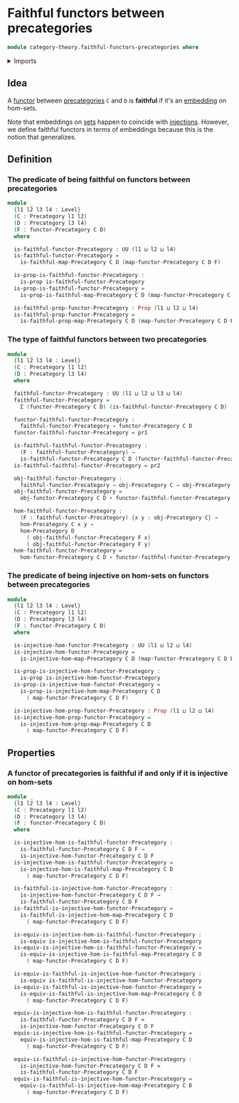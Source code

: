# Faithful functors between precategories

```agda
module category-theory.faithful-functors-precategories where
```

<details><summary>Imports</summary>

```agda
open import category-theory.faithful-maps-precategories
open import category-theory.functors-precategories
open import category-theory.maps-precategories
open import category-theory.precategories

open import foundation.dependent-pair-types
open import foundation.embeddings
open import foundation.equivalences
open import foundation.function-types
open import foundation.injective-maps
open import foundation.propositions
open import foundation.universe-levels
```

</details>

## Idea

A [functor](category-theory.functors-precategories.md) between
[precategories](category-theory.precategories.md) `C` and `D` is **faithful** if
it's an [embedding](foundation-core.embeddings.md) on hom-sets.

Note that embeddings on [sets](foundation-core.sets.md) happen to coincide with
[injections](foundation.injective-maps.md). However, we define faithful functors
in terms of embeddings because this is the notion that generalizes.

## Definition

### The predicate of being faithful on functors between precategories

```agda
module _
  {l1 l2 l3 l4 : Level}
  (C : Precategory l1 l2)
  (D : Precategory l3 l4)
  (F : functor-Precategory C D)
  where

  is-faithful-functor-Precategory : UU (l1 ⊔ l2 ⊔ l4)
  is-faithful-functor-Precategory =
    is-faithful-map-Precategory C D (map-functor-Precategory C D F)

  is-prop-is-faithful-functor-Precategory :
    is-prop is-faithful-functor-Precategory
  is-prop-is-faithful-functor-Precategory =
    is-prop-is-faithful-map-Precategory C D (map-functor-Precategory C D F)

  is-faithful-prop-functor-Precategory : Prop (l1 ⊔ l2 ⊔ l4)
  is-faithful-prop-functor-Precategory =
    is-faithful-prop-map-Precategory C D (map-functor-Precategory C D F)
```

### The type of faithful functors between two precategories

```agda
module _
  {l1 l2 l3 l4 : Level}
  (C : Precategory l1 l2)
  (D : Precategory l3 l4)
  where

  faithful-functor-Precategory : UU (l1 ⊔ l2 ⊔ l3 ⊔ l4)
  faithful-functor-Precategory =
    Σ (functor-Precategory C D) (is-faithful-functor-Precategory C D)

  functor-faithful-functor-Precategory :
    faithful-functor-Precategory → functor-Precategory C D
  functor-faithful-functor-Precategory = pr1

  is-faithful-faithful-functor-Precategory :
    (F : faithful-functor-Precategory) →
    is-faithful-functor-Precategory C D (functor-faithful-functor-Precategory F)
  is-faithful-faithful-functor-Precategory = pr2

  obj-faithful-functor-Precategory :
    faithful-functor-Precategory → obj-Precategory C → obj-Precategory D
  obj-faithful-functor-Precategory =
    obj-functor-Precategory C D ∘ functor-faithful-functor-Precategory

  hom-faithful-functor-Precategory :
    (F : faithful-functor-Precategory) {x y : obj-Precategory C} →
    hom-Precategory C x y →
    hom-Precategory D
      ( obj-faithful-functor-Precategory F x)
      ( obj-faithful-functor-Precategory F y)
  hom-faithful-functor-Precategory =
    hom-functor-Precategory C D ∘ functor-faithful-functor-Precategory
```

### The predicate of being injective on hom-sets on functors between precategories

```agda
module _
  {l1 l2 l3 l4 : Level}
  (C : Precategory l1 l2)
  (D : Precategory l3 l4)
  (F : functor-Precategory C D)
  where

  is-injective-hom-functor-Precategory : UU (l1 ⊔ l2 ⊔ l4)
  is-injective-hom-functor-Precategory =
    is-injective-hom-map-Precategory C D (map-functor-Precategory C D F)

  is-prop-is-injective-hom-functor-Precategory :
    is-prop is-injective-hom-functor-Precategory
  is-prop-is-injective-hom-functor-Precategory =
    is-prop-is-injective-hom-map-Precategory C D
      ( map-functor-Precategory C D F)

  is-injective-hom-prop-functor-Precategory : Prop (l1 ⊔ l2 ⊔ l4)
  is-injective-hom-prop-functor-Precategory =
    is-injective-hom-prop-map-Precategory C D
      ( map-functor-Precategory C D F)
```

## Properties

### A functor of precategories is faithful if and only if it is injective on hom-sets

```agda
module _
  {l1 l2 l3 l4 : Level}
  (C : Precategory l1 l2)
  (D : Precategory l3 l4)
  (F : functor-Precategory C D)
  where

  is-injective-hom-is-faithful-functor-Precategory :
    is-faithful-functor-Precategory C D F →
    is-injective-hom-functor-Precategory C D F
  is-injective-hom-is-faithful-functor-Precategory =
    is-injective-hom-is-faithful-map-Precategory C D
      ( map-functor-Precategory C D F)

  is-faithful-is-injective-hom-functor-Precategory :
    is-injective-hom-functor-Precategory C D F →
    is-faithful-functor-Precategory C D F
  is-faithful-is-injective-hom-functor-Precategory =
    is-faithful-is-injective-hom-map-Precategory C D
      ( map-functor-Precategory C D F)

  is-equiv-is-injective-hom-is-faithful-functor-Precategory :
    is-equiv is-injective-hom-is-faithful-functor-Precategory
  is-equiv-is-injective-hom-is-faithful-functor-Precategory =
    is-equiv-is-injective-hom-is-faithful-map-Precategory C D
      ( map-functor-Precategory C D F)

  is-equiv-is-faithful-is-injective-hom-functor-Precategory :
    is-equiv is-faithful-is-injective-hom-functor-Precategory
  is-equiv-is-faithful-is-injective-hom-functor-Precategory =
    is-equiv-is-faithful-is-injective-hom-map-Precategory C D
      ( map-functor-Precategory C D F)

  equiv-is-injective-hom-is-faithful-functor-Precategory :
    is-faithful-functor-Precategory C D F ≃
    is-injective-hom-functor-Precategory C D F
  equiv-is-injective-hom-is-faithful-functor-Precategory =
    equiv-is-injective-hom-is-faithful-map-Precategory C D
      ( map-functor-Precategory C D F)

  equiv-is-faithful-is-injective-hom-functor-Precategory :
    is-injective-hom-functor-Precategory C D F ≃
    is-faithful-functor-Precategory C D F
  equiv-is-faithful-is-injective-hom-functor-Precategory =
    equiv-is-faithful-is-injective-hom-map-Precategory C D
      ( map-functor-Precategory C D F)
```
